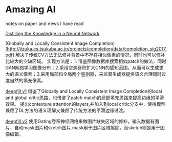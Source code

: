 # Amazing AI
notes on paper and news I have read

[Distilling the Knowledge in a Neural Network](https://arxiv.org/pdf/1503.02531.pdf)

(Globally and Locally Consistent Image Completion)[http://iizuka.cs.tsukuba.ac.jp/projects/completion/data/completion_sig2017.pdf]
解决了传统CV方法无法修补背景中不存在相似像素的情况，同时也可以修补比较大的空缺区域。
实现方法是：1. 借鉴图像数据库搜索相似patch的做法，同时GAN网络学习图像分布；2.采用空洞卷积扩大CNN的感知范围，从而可以生成更大的语义像素；3.采用局部和全局两个鉴别器，来监督生成器提供语义合理同时过度自然的填充像素。

[deepfill v1](https://arxiv.org/abs/1801.07892)
借鉴了Globally and Locally Consistent Image Completion的local and global critic思路，也借鉴了patch match的局部填充思路来提高边缘的平滑效果。
提出contexture attention的layers,并加入到local critic分支中，使得模型兼顾了DL方法的语义理解又兼顾了传统方法的平滑边缘过渡。

[deepfill v2](https://arxiv.org/abs/1806.03589)
使用Gating卷积神经网络来做图片缺失区域的修补。输入数据有图片、自动mask图片和sketch图片.mask用于图片区域擦除，而sketch则是用于图像编辑。

